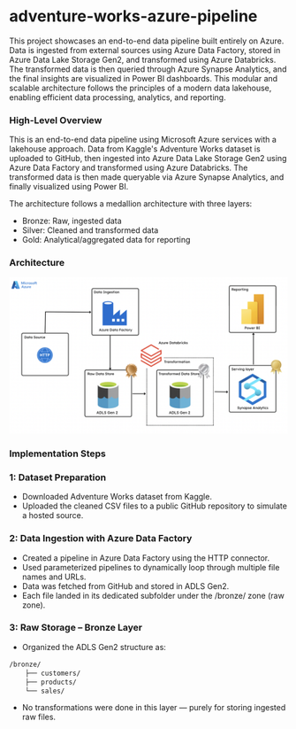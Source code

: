 # adventure-works-azure-pipeline

This project showcases an end-to-end data pipeline built entirely on Azure. Data is ingested from external sources using Azure Data Factory, stored in Azure Data Lake Storage Gen2, and transformed using Azure Databricks. The transformed data is then queried through Azure Synapse Analytics, and the final insights are visualized in Power BI dashboards. This modular and scalable architecture follows the principles of a modern data lakehouse, enabling efficient data processing, analytics, and reporting.

### High-Level Overview

This is an end-to-end data pipeline using Microsoft Azure services with a lakehouse approach. Data from Kaggle's Adventure Works dataset is uploaded to GitHub, then ingested into Azure Data Lake Storage Gen2 using Azure Data Factory and transformed using Azure Databricks. The transformed data is then made queryable via Azure Synapse Analytics, and finally visualized using Power BI.

The architecture follows a medallion architecture with three layers:

* Bronze: Raw, ingested data
* Silver: Cleaned and transformed data
* Gold: Analytical/aggregated data for reporting

### Architecture

![](https://github.com/sktarab4/Adventure-Works-Data-Engineering-Project/blob/main/ADW%20-%20Architecture%20Diagram.png)

### Implementation Steps

### 1: Dataset Preparation

* Downloaded Adventure Works dataset from Kaggle.
* Uploaded the cleaned CSV files to a public GitHub repository to simulate a hosted source.

### 2: Data Ingestion with Azure Data Factory

* Created a pipeline in Azure Data Factory using the HTTP connector.
* Used parameterized pipelines to dynamically loop through multiple file names and URLs.
* Data was fetched from GitHub and stored in ADLS Gen2.
* Each file landed in its dedicated subfolder under the /bronze/ zone (raw zone).

### 3: Raw Storage – Bronze Layer

* Organized the ADLS Gen2 structure as:
```
/bronze/
    ├── customers/
    ├── products/
    └── sales/
```    
* No transformations were done in this layer — purely for storing ingested raw files.



